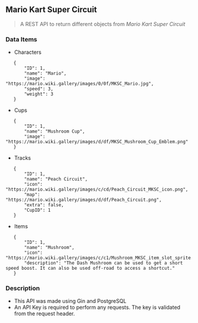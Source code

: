 ## Mario Kart Super Circuit
> A REST API to return different objects from *Mario Kart Super Circuit*

### Data Items
 - Characters
 ```
    {
        "ID": 1,
        "name": "Mario",
        "image": "https://mario.wiki.gallery/images/0/0f/MKSC_Mario.jpg",
        "speed": 3,
        "weight": 3
    }
 ```
 - Cups
 ```
    {
        "ID": 1,
        "name": "Mushroom Cup",
        "image": "https://mario.wiki.gallery/images/d/df/MKSC_Mushroom_Cup_Emblem.png"
    }
 ```
 - Tracks
 ```
    {
        "ID": 1,
        "name": "Peach Circuit",
        "icon": "https://mario.wiki.gallery/images/c/cd/Peach_Circuit_MKSC_icon.png",
        "map": "https://mario.wiki.gallery/images/d/df/Peach_Circuit.png",
        "extra": false,
        "CupID": 1
    }
 ```
 - Items
 ```
    {
        "ID": 1,
        "name": "Mushroom",
        "icon": "https://mario.wiki.gallery/images/c/c1/Mushroom_MKSC_item_slot_sprite.png",
        "description": "The Dash Mushroom can be used to get a short speed boost. It can also be used off-road to access a shortcut."
    }
 ```

### Description
 - This API was made using Gin and PostgreSQL
 - An API Key is required to perform any requests. The key is validated from the request header.